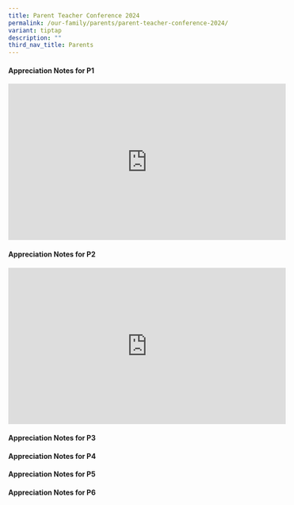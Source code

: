 ```yaml
---
title: Parent Teacher Conference 2024
permalink: /our-family/parents/parent-teacher-conference-2024/
variant: tiptap
description: ""
third_nav_title: Parents
---
```

<h4><strong>Appreciation Notes for P1</strong></h4>
<div class="iframe-wrapper">
<iframe height="315" width="560" allowfullscreen="true" frameborder="0" src="https://www.youtube.com/embed/WDkDGyfdOls?si=vhEcbCLuqiqLZJH3"></iframe>
</div>
<h4><strong>Appreciation Notes for P2</strong></h4>
<div class="iframe-wrapper">
<iframe height="315" width="560" allowfullscreen="true" frameborder="0" src="https://www.youtube.com/embed/oPbdLIUFy_4?si=Ks2GKcnN1Q0obKuH"></iframe>
</div>
<h4><strong>Appreciation Notes for P3</strong></h4>
<p></p>
<h4><strong>Appreciation Notes for P4</strong></h4>
<p></p>
<h4><strong>Appreciation Notes for P5</strong></h4>
<p></p>
<h4><strong>Appreciation Notes for P6</strong></h4>
<p></p>
<p></p>